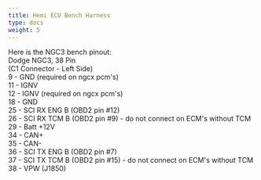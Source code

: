 ```yaml
---
title: Hemi ECU Bench Harness
type: docs
weight: 5
---
```


Here is the NGC3 bench pinout:  
Dodge NGC3, 38 Pin  
(C1 Connector - Left Side)  
9 - GND (required on ngcx pcm's)  
11 - IGNV  
12 - IGNV (required on ngcx pcm's)  
18 - GND  
25 - SCI RX ENG B (OBD2 pin #12)  
26 - SCI RX TCM B (OBD2 pin #9) - do not connect on ECM's without TCM  
29 - Batt +12V  
34 - CAN+  
35 - CAN-  
36 - SCI TX ENG B (OBD2 pin #7)  
37 - SCI TX TCM B (OBD2 pin #15) - do not connect on ECM's without TCM  
38 - VPW (J1850)
